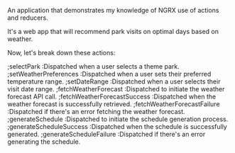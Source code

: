 An application that demonstrates my knowledge of NGRX use of actions and reducers.

It's a web app that will recommend park visits on optimal days based on weather.

Now, let's break down these actions:

;selectPark
:Dispatched when a user selects a theme park.
;setWeatherPreferences
:Dispatched when a user sets their preferred temperature range.
;setDateRange
:Dispatched when a user selects their visit date range.
;fetchWeatherForecast
:Dispatched to initiate the weather forecast API call.
;fetchWeatherForecastSuccess
:Dispatched when the weather forecast is successfully retrieved.
;fetchWeatherForecastFailure
:Dispatched if there's an error fetching the weather forecast.
;generateSchedule
:Dispatched to initiate the schedule generation process.
;generateScheduleSuccess
:Dispatched when the schedule is successfully generated.
;generateScheduleFailure
:Dispatched if there's an error generating the schedule.
